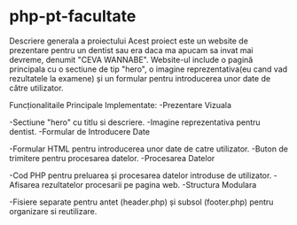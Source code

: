 # php-pt-facultate

Descriere generala a proiectului
Acest proiect este un website de prezentare pentru un dentist sau era daca ma apucam sa invat mai devreme, denumit "CEVA WANNABE". Website-ul include o pagină principala cu o sectiune de tip "hero", o imagine reprezentativa(eu cand vad rezultatele la examene) și un formular pentru introducerea unor date de către utilizator.

Funcționalitaile Principale Implementate:
-Prezentare Vizuala

-Sectiune "hero" cu titlu si descriere.
-Imagine reprezentativa pentru dentist.
-Formular de Introducere Date

-Formular HTML pentru introducerea unor date de catre utilizator.
-Buton de trimitere pentru procesarea datelor.
-Procesarea Datelor

-Cod PHP pentru preluarea și procesarea datelor introduse de utilizator.
-Afisarea rezultatelor procesarii pe pagina web.
-Structura Modulara

-Fisiere separate pentru antet (header.php) și subsol (footer.php) pentru organizare si reutilizare.

